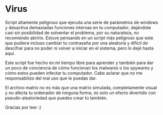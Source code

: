 # Virus

Script altamente peligroso que ejecuta una serie de parámetros de windows y desactiva demasiadas funciones internas en tu computador, dejándote casi sin posibilidad de solventar el problema, por su naturaleza, no recomiendo abrirlo. Estuve pensando en un script más peligroso que este que pudiera incluso cambiar tu contraseña por una aleatoria y difícil de descifrar para no poder ni volver a iniciar en el sistema, pero lo dejé hasta aquí.

Este script fue hecho en mi tiempo libre para aprender y también para dar un poco de conciencia de cómo funcionan los malwares o los spywares y cómo estos pueden infectar tu computador. Cabe aclarar que no me responsabilizo del mal uso que le puedas dar.

El archivo matrix no es más que una matrix simulada, completamente visual y no afecta tu ordenador de ninguna forma, es solo un efecto divertido con pseudo-aleatoriedad que puedes crear tú también.

Gracias por leer :)
